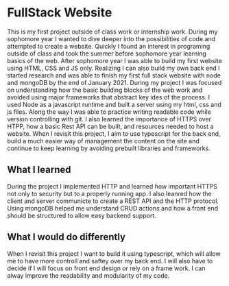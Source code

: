 # FullStack Website
This is my first project outside of class work or internship work. During my sophomore year I wanted to dive deeper into the possibilities of code and attempted to create a website. Quickly I found an interest in programing outside of class and took the summer before sophomore year learning basics of the web. After sophomore year I was able to build my first website using HTML, CSS and JS only. Realizing I can also build my own back end I started research and was able to finish my first full stack website with node and mongoDB by the end of January 2021. During my project I was focused on understanding how the basic building blocks of the web work and avoided using major frameworks that abstract key ides of the process. I used Node as a javascript runtime and built a server using my html, css and js files. Along the way I was able to practice writing readable code while version controlling with git. I also learned the importance of HTTPS over HTPP, how a basic Rest API can be built, and resources needed to host a website. When I revisit this project, I aim to use typescript for the back end, build a much easier way of management the content on the site and continue to keep learning by avoiding prebuilt libraries and frameworks.
## What I learned
During the project I implemented HTTP and learned how important HTTPS not only to security but to a properly running app. I also leanred how the client and server communicte to create a REST API and the HTTP protocol. Using mongoDB helped me understand CRUD actions and how a front end should be structured to allow easy backend support.
## What I would do differently
When I revisit this project I want to build it using typescript, which will allow me to have more controll and saftey over my back end. I will also have to decide if I will focus on front end design or rely on a frame work. I can alway improve the readability and modularity of my code. 